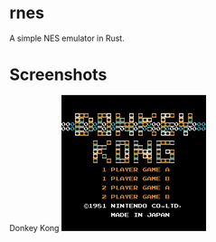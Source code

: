 # rnes
A simple NES emulator in Rust.

# Screenshots
Donkey Kong
![alt text](https://raw.githubusercontent.com/kieronj/rnes/master/screenshots/donkey_kong.png)